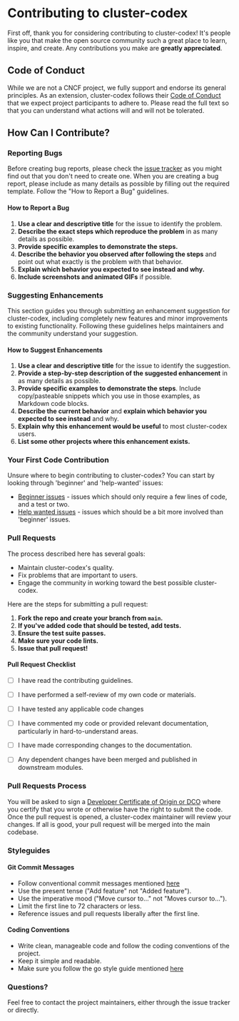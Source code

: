 # Contributing to cluster-codex

First off, thank you for considering contributing to cluster-codex! It's people like you that make the open source community such a great place to learn, inspire, and create. Any contributions you make are **greatly appreciated**.

## Code of Conduct

While we are not a CNCF project, we fully support and endorse its general principles. As an extension, cluster-codex follows their [Code of Conduct](https://github.com/cncf/foundation/blob/main/code-of-conduct.md) that we expect project participants to adhere to. Please read the full text so that you can understand what actions will and will not be tolerated.

## How Can I Contribute?

### Reporting Bugs

Before creating bug reports, please check the [issue tracker](https://github.com/guidewire-oss/cluster-codex/issues) as you might find out that you don't need to create one. When you are creating a bug report, please include as many details as possible by filling out the required template. Follow the "How to Report a Bug" guidelines.

#### How to Report a Bug

1. **Use a clear and descriptive title** for the issue to identify the problem.
2. **Describe the exact steps which reproduce the problem** in as many details as possible.
3. **Provide specific examples to demonstrate the steps.**
4. **Describe the behavior you observed after following the steps** and point out what exactly is the problem with that behavior.
5. **Explain which behavior you expected to see instead and why.**
6. **Include screenshots and animated GIFs** if possible.

### Suggesting Enhancements

This section guides you through submitting an enhancement suggestion for cluster-codex, including completely new features and minor improvements to existing functionality. Following these guidelines helps maintainers and the community understand your suggestion.

#### How to Suggest Enhancements

1. **Use a clear and descriptive title** for the issue to identify the suggestion.
2. **Provide a step-by-step description of the suggested enhancement** in as many details as possible.
3. **Provide specific examples to demonstrate the steps**. Include copy/pasteable snippets which you use in those examples, as Markdown code blocks.
4. **Describe the current behavior** and **explain which behavior you expected to see instead** and why.
5. **Explain why this enhancement would be useful** to most cluster-codex users.
6. **List some other projects where this enhancement exists.**

### Your First Code Contribution

Unsure where to begin contributing to cluster-codex? You can start by looking through 'beginner' and 'help-wanted' issues:

* [Beginner issues](https://github.com/guidewire-oss/cluster-codex/labels/good%20first%20issue) - issues which should only require a few lines of code, and a test or two.
* [Help wanted issues](https://github.com/guidewire-oss/cluster-codex/labels/help%20wanted) - issues which should be a bit more involved than 'beginner' issues.

### Pull Requests

The process described here has several goals:

- Maintain cluster-codex's quality.
- Fix problems that are important to users.
- Engage the community in working toward the best possible cluster-codex.

Here are the steps for submitting a pull request:

1. **Fork the repo and create your branch from `main`.**
2. **If you've added code that should be tested, add tests.**
3. **Ensure the test suite passes.**
4. **Make sure your code lints.**
5. **Issue that pull request!**

#### Pull Request Checklist

- [ ] I have read the contributing guidelines.
- [ ] I have performed a self-review of my own code or materials.
- [ ] I have tested any applicable code changes
- [ ] I have commented my code or provided relevant documentation, particularly in hard-to-understand areas.
- [ ] I have made corresponding changes to the documentation.
- [ ] Any dependent changes have been merged and published in downstream modules.


### Pull Requests Process

You will be asked to sign a [Developer Certificate of Origin or DCO](https://www.secondstate.io/articles/dco/) where you certify that you wrote or otherwise have the right to submit the code.
Once the pull request is opened, a cluster-codex maintainer will review your changes.
If all is good, your pull request will be merged into the main codebase.

### Styleguides

#### Git Commit Messages
- Follow conventional commit messages mentioned [here](https://www.conventionalcommits.org/en/v1.0.0/#specification)
- Use the present tense ("Add feature" not "Added feature").
- Use the imperative mood ("Move cursor to..." not "Moves cursor to...").
- Limit the first line to 72 characters or less.
- Reference issues and pull requests liberally after the first line.

#### Coding Conventions

- Write clean, manageable code and follow the coding conventions of the project.
- Keep it simple and readable.
- Make sure you follow the go style guide mentioned [here](https://google.github.io/styleguide/go/)

### Questions?

Feel free to contact the project maintainers, either through the issue tracker or directly.